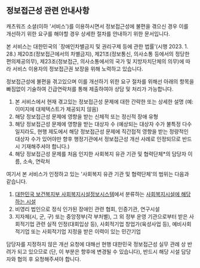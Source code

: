 ## 정보접근성 관련 안내사항

캐츠워즈 소셜(이하 '서비스')를 이용하시면서 정보접근성에 불편을 겪으신 경우 이를 개선하기 위한 요구를 해야할 경우 상세한 절차를 안내하기 위한 문서입니다.

본 서비스는 대한민국의 `장애인차별금지 및 권리구제 등에 관한 법률'(시행 2023. 1. 28.) 제20조(정보접근에서의 차별금지), 제21조(정보통신, 의사소통 등에서의 정당한 편의제공의무), 제23조(정보접근, 의사소통에서의 국가 및 지방자치단체의 의무)에 따라 서비스 이용자의 정보접근권 보장을 위해 노력하고 있습니다.

정보접근성에 불편을 겪고있으며 이를 개선하기 위한 요구 절차를 위해선 아래의 항목을 빠짐없이 기술하여 긴급연락처를 통해 제출하여야 상담 및 처리가 가능합니다.

  1. 본 서비스에서 현재 겪고있는 정보접근성 문제에 대한 간략한 또는 상세한 설명 (예: 이미지에 대체텍스트가 제공되지 않음)
  2. 해당 정보접근성 문제에 영향을 받는 신체적 또는 정신적 장애 유형
  3. 해당 정보접근성 문제에 영향을 받는 대상자 수 (예상되는 대상자 수가 불특정 다수일지라도, 현행 제도에서 해당 정보접근성 문제에 직간접적 영향을 받는 정량적인 대상자 수가 있어야만 향후 행정기관에서 정보접근성 개선 사례로 인정되므로 반드시 기재해주셔야 합니다.)
  4. 해당 정보접근성 문제를 처음 인지한 사회복지 유관 기관 및 협력단체*의 담당자 이름, 소속, 연락처

여기서 본 서비스가 인정하고 있는 '사회복지 유관 기관 및 협력단체'의 범위는 다음과 같습니다.

  1. [대한민국 보건복지부 사회복지시설정보시스템](http://www.w4c.go.kr/)에서 분류하는 [사회복지시설에 해당하는 시설](http://w4c.go.kr/images/download/guide_w4c.pdf)
  2. 비영리 법인으로 정식 인가된 장애인 관련 협회, 인증기관, 연구시설
  3. 지자체(시, 군, 구) 또는 중앙정부(각 부처별), 그 외 정부 운영 기관으로부터 받은 사회적기업 관련 실적 인정(대회입상 등), 사회적기업 창업가(육성사업 등), 예비사회적기업 또는 사회적기업 지정을 받은 이력이 있는 민간기업

담당자를 지정하지 않은 개선 요청에 대해선 현행 대한민국 정보접근성 실무 관례 상 반려가 되고 있으므로 (단, 이 부분은 향후에 변경될 수 있습니다), 반드시 해당 시설 담당자와 협의 후 요청해주셔야 합니다.
